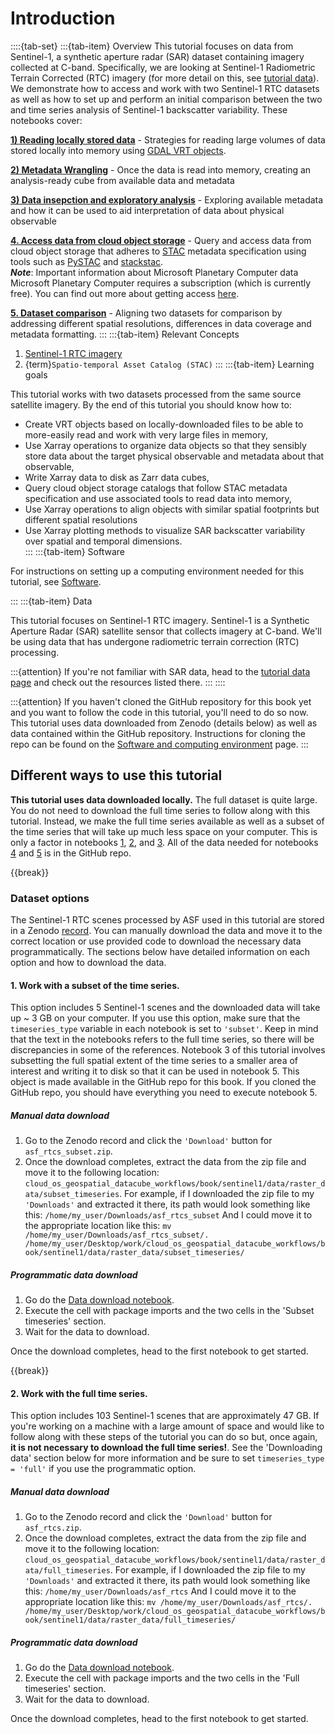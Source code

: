 # Introduction

::::{tab-set}
:::{tab-item} Overview
This tutorial focuses on data from Sentinel-1, a synthetic aperture radar (SAR) dataset containing imagery collected at C-band. Specifically, we are looking at Sentinel-1 Radiometric Terrain Corrected (RTC) imagery (for more detail on this, see [tutorial data](../background/4_tutorial_data.md)). We demonstrate how to access and work with two Sentinel-1 RTC datasets as well as how to set up and perform an initial comparison between the two and time series analysis of Sentinel-1 backscatter variability. These notebooks cover:  

**[1) Reading locally stored data](nbs/1_read_asf_data.ipynb)**
    - Strategies for reading large volumes of data stored locally into memory using [GDAL VRT objects](https://gdal.org/en/stable/drivers/raster/vrt.html).

**[2) Metadata Wrangling](nbs/2_wrangle_metadata.ipynb)**
    - Once the data is read into memory, creating an analysis-ready cube from available data and metadata

**[3) Data insepction and exploratory analysis](nbs/3_asf_exploratory_analysis.ipynb)**
    - Exploring available metadata and how it can be used to aid interpretation of data about physical observable

**[4. Access data from cloud object storage](nbs/4_read_pc_data.ipynb)**
    - Query and access data from cloud object storage that adheres to [STAC](https://stacspec.org/en) metadata specification using tools such as [PySTAC](https://pystac.readthedocs.io/) and [stackstac](https://stackstac.readthedocs.io/en/latest/).    
    ***Note***: Important information about Microsoft Planetary Computer data
    Microsoft Planetary Computer requires a subscription (which is currently free). You can find out more about getting access [here](https://planetarycomputer.developer.azure-api.net/).
    

**[5. Dataset comparison](nbs/5_comparing_s1_rtc_datasets.ipynb)**
    - Aligning two datasets for comparison by addressing different spatial resolutions, differences in data coverage and metadata formatting. 
:::
:::{tab-item} Relevant Concepts

 1. [Sentinel-1 RTC imagery](../background/tutorial_data.md#sentinel-1-radiometric-terrain-corrected-rtc-imagery)
 2. {term}`Spatio-temporal Asset Catalog (STAC)`
:::
:::{tab-item} Learning goals

This tutorial works with two datasets processed from the same source satellite imagery. By the end of this tutorial you should know how to:

- Create VRT objects based on locally-downloaded files to be able to more-easily read and work with very large files in memory,  
- Use Xarray operations to organize data objects so that they sensibly store data about the target physical observable and metadata about that observable,  
- Write Xarray data to disk as Zarr data cubes,  
- Query cloud object storage catalogs that follow STAC metadata specification and use associated tools to read data into memory,  
- Use Xarray operations to align objects with similar spatial footprints but different spatial resolutions
- Use Xarray plotting methods to visualize SAR backscatter variability over spatial and temporal dimensions.  
:::
:::{tab-item} Software

For instructions on setting up a computing environment needed for this tutorial, see [Software](../background/5_software.md).

:::
:::{tab-item} Data

This tutorial focuses on Sentinel-1 RTC imagery. Sentinel-1 is a Synthetic Aperture Radar (SAR) satellite sensor that collects imagery at C-band. We'll be using data that has undergone radiometric terrain correction (RTC) processing. 

:::{attention}
If you're not familiar with SAR data, head to the [tutorial data page](../background/tutorial_data.md) and check out the resources listed there. 
:::
::::

:::{attention} 
If you haven't cloned the GitHub repository for this book yet and you want to follow the code in this tutorial, you'll need to do so now. This tutorial uses data downloaded from Zenodo (details below) as well as data contained within the GitHub repository. Instructions for  cloning the repo can be found on the [Software and computing environment](../intro/software.md) page.
:::

## Different ways to use this tutorial
**This tutorial uses data downloaded locally.** The full dataset is quite large. You do not need to download the full time series to follow along with this tutorial. Instead, we make the full time series available as well as a subset of the time series that will take up much less space on your computer. This is only a factor in notebooks [1](nbs/1_read_asf_data.ipynb), [2](nbs/2_wrangle_metadata.ipynb), and [3](nbs/3_asf_exploratory_analysis.ipynb). All of the data needed for notebooks [4](nbs/4_read_pc_data.ipynb) and [5](nbs/5_comparing_s1_rtc_datasets.ipynb) is in the GitHub repo. 

{{break}}

### Dataset options

The Sentinel-1 RTC scenes processed by ASF used in this tutorial are stored in a Zenodo [record](https://zenodo.org/records/15036782). You can manually download the data and move it to the correct location or use provided code to download the necessary data programmatically. The sections below have detailed information on each option and how to download the data.

#### 1. Work with a **subset** of the time series.
This option includes 5 Sentinel-1 scenes and the downloaded data will take up ~ 3 GB on your computer. If you use this option, make sure that the `timeseries_type` variable in each notebook is set to `'subset'`. Keep in mind that the text in the notebooks refers to the full time series, so there will be discrepancies in some of the references. Notebook 3 of this tutorial involves subsetting the full spatial extent of the time series to a smaller area of interest and writing it to disk so that it can be used in notebook 5. This object is made available in the GitHub repo for this book. If you cloned the GitHub repo, you should have everything you need to execute notebook 5. 

##### Manual data download

1. Go to the Zenodo record and click the `'Download'` button for `asf_rtcs_subset.zip`. 
2. Once the download completes, extract the data from the zip file and move it to the following location: `cloud_os_geospatial_datacube_workflows/book/sentinel1/data/raster_data/subset_timeseries`.
For example, if I downloaded the zip file to my `'Downloads'` and extracted it there, its path would look something like this: 
    `/home/my_user/Downloads/asf_rtcs_subset`
And I could move it to the appropriate location like this:
    `mv /home/my_user/Downloads/asf_rtcs_subset/.  /home/my_user/Desktop/work/cloud_os_geospatial_datacube_workflows/book/sentinel1/data/raster_data/subset_timeseries/`

##### Programmatic data download

1. Go do the [Data download notebook](nbs/download_zenodo_data_curl.ipynb).
2. Execute the cell with package imports and the two cells in the 'Subset timeseries' section.
3. Wait for the data to download. 

Once the download completes, head to the first notebook to get started.

{{break}}

#### 2. Work with the **full** time series.
This option includes 103 Sentinel-1 scenes that are approximately 47 GB. If you're working on a machine with a large amount of space and would like to follow along with these steps of the tutorial you can do so but, once again, **it is not necessary to download the full time series!**. See the 'Downloading data' section below for more information and be sure to set `timeseries_type = 'full'` if you use the programmatic option. 

##### Manual data download

1. Go to the Zenodo record and click the `'Download'` button for `asf_rtcs.zip`. 
2. Once the download completes, extract the data from the zip file and move it to the following location: `cloud_os_geospatial_datacube_workflows/book/sentinel1/data/raster_data/full_timeseries`.
For example, if I downloaded the zip file to my `'Downloads'` and extracted it there, its path would look something like this: 
    `/home/my_user/Downloads/asf_rtcs`
And I could move it to the appropriate location like this:
    `mv /home/my_user/Downloads/asf_rtcs/.  /home/my_user/Desktop/work/cloud_os_geospatial_datacube_workflows/book/sentinel1/data/raster_data/full_timeseries/`

##### Programmatic data download

1. Go do the [Data download notebook](nbs/download_zenodo_data_curl.ipynb).
2. Execute the cell with package imports and the two cells in the 'Full timeseries' section.
3. Wait for the data to download. 

Once the download completes, head to the first notebook to get started.



